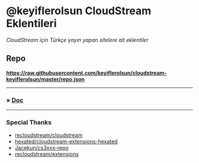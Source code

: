 # @keyiflerolsun CloudStream Eklentileri

_CloudStream için Türkçe yayın yapan sitelere ait eklentiler_

## Repo

**https://raw.githubusercontent.com/keyiflerolsun/cloudstream-keyiflerolsun/master/repo.json**

---

### » **[Doc](https://recloudstream.github.io/csdocs/devs/scraping/devtools_detectors/)**

---

### Special Thanks

- [recloudstream/cloudstream](https://github.com/recloudstream/cloudstream)
- [hexated/cloudstream-extensions-hexated](https://github.com/hexated/cloudstream-extensions-hexated)
- [Jacekun/cs3xxx-repo](https://github.com/Jacekun/cs3xxx-repo)
- [recloudstream/extensions](https://github.com/recloudstream/extensions)

